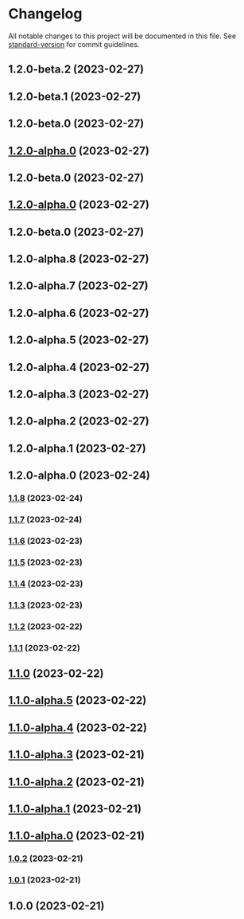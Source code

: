 # Changelog

All notable changes to this project will be documented in this file. See [standard-version](https://github.com/conventional-changelog/standard-version) for commit guidelines.

## 1.2.0-beta.2 (2023-02-27)

## 1.2.0-beta.1 (2023-02-27)

## 1.2.0-beta.0 (2023-02-27)

## [1.2.0-alpha.0](https://github.com/bilwifi/gh-action-expo/compare/v1.2.0-beta.0...v1.2.0-alpha.0) (2023-02-27)

## 1.2.0-beta.0 (2023-02-27)

## [1.2.0-alpha.0](https://github.com/bilwifi/gh-action-expo/compare/v1.2.0-beta.0...v1.2.0-alpha.0) (2023-02-27)

## 1.2.0-beta.0 (2023-02-27)

## 1.2.0-alpha.8 (2023-02-27)

## 1.2.0-alpha.7 (2023-02-27)

## 1.2.0-alpha.6 (2023-02-27)

## 1.2.0-alpha.5 (2023-02-27)

## 1.2.0-alpha.4 (2023-02-27)

## 1.2.0-alpha.3 (2023-02-27)

## 1.2.0-alpha.2 (2023-02-27)

## 1.2.0-alpha.1 (2023-02-27)

## 1.2.0-alpha.0 (2023-02-24)

### [1.1.8](https://github.com/bilwifi/gh-action-expo/compare/v1.1.7...v1.1.8) (2023-02-24)

### [1.1.7](https://github.com/bilwifi/gh-action-expo/compare/v1.1.6...v1.1.7) (2023-02-24)

### [1.1.6](https://github.com/bilwifi/gh-action-expo/compare/v1.1.5...v1.1.6) (2023-02-23)

### [1.1.5](https://github.com/bilwifi/gh-action-expo/compare/v1.1.4...v1.1.5) (2023-02-23)

### [1.1.4](https://github.com/bilwifi/gh-action-expo/compare/v1.1.3...v1.1.4) (2023-02-23)

### [1.1.3](https://github.com/bilwifi/gh-action-expo/compare/v1.1.2...v1.1.3) (2023-02-23)

### [1.1.2](https://github.com/bilwifi/gh-action-expo/compare/v1.1.1...v1.1.2) (2023-02-22)

### [1.1.1](https://github.com/bilwifi/gh-action-expo/compare/v1.1.0...v1.1.1) (2023-02-22)

## [1.1.0](https://github.com/bilwifi/gh-action-expo/compare/v1.1.0-alpha.5...v1.1.0) (2023-02-22)

## [1.1.0-alpha.5](https://github.com/bilwifi/gh-action-expo/compare/v1.1.0-alpha.4...v1.1.0-alpha.5) (2023-02-22)

## [1.1.0-alpha.4](https://github.com/bilwifi/gh-action-expo/compare/v1.1.0-alpha.3...v1.1.0-alpha.4) (2023-02-22)

## [1.1.0-alpha.3](https://github.com/bilwifi/gh-action-expo/compare/v1.1.0-alpha.2...v1.1.0-alpha.3) (2023-02-21)

## [1.1.0-alpha.2](https://github.com/bilwifi/gh-action-expo/compare/v1.1.0-alpha.1...v1.1.0-alpha.2) (2023-02-21)

## [1.1.0-alpha.1](https://github.com/bilwifi/gh-action-expo/compare/v1.1.0-alpha.0...v1.1.0-alpha.1) (2023-02-21)

## [1.1.0-alpha.0](https://github.com/bilwifi/gh-action-expo/compare/v1.0.2...v1.1.0-alpha.0) (2023-02-21)

### [1.0.2](https://github.com/bilwifi/gh-action-expo/compare/v1.0.1...v1.0.2) (2023-02-21)

### [1.0.1](https://github.com/bilwifi/gh-action-expo/compare/v1.0.0...v1.0.1) (2023-02-21)

## 1.0.0 (2023-02-21)
